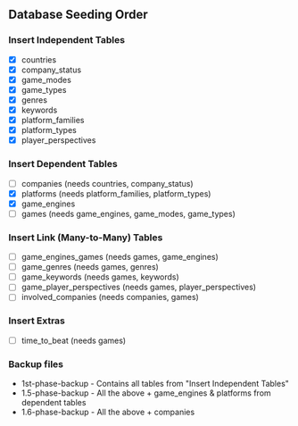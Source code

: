 ## Database Seeding Order

### Insert Independent Tables

- [x] countries
- [x] company_status
- [x] game_modes
- [x] game_types
- [x] genres
- [x] keywords
- [x] platform_families
- [x] platform_types
- [x] player_perspectives

### Insert Dependent Tables

- [ ] companies (needs countries, company_status)
- [x] platforms (needs platform_families, platform_types)
- [x] game_engines
- [ ] games (needs game_engines, game_modes, game_types)

### Insert Link (Many-to-Many) Tables

- [ ] game_engines_games (needs games, game_engines)
- [ ] game_genres (needs games, genres)
- [ ] game_keywords (needs games, keywords)
- [ ] game_player_perspectives (needs games, player_perspectives)
- [ ] involved_companies (needs companies, games)

### Insert Extras

- [ ] time_to_beat (needs games)

### Backup files

- 1st-phase-backup - Contains all tables from "Insert Independent Tables"
- 1.5-phase-backup - All the above + game_engines & platforms from dependent tables
- 1.6-phase-backup - All the above + companies
